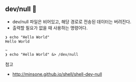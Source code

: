 ## dev/null 👀
* dev/null 파일은 비어있고, 해당 경로로 전송된 데이터는 버려진다.
* 출력할 필요가 없을 때 사용하는 명령어다.
```shell
❯ echo "Hello World"
Hello World

~                                                                                                                                  
❯ echo "Hello World" &> /dev/null
```

첨고
* http://minsone.github.io/shell/shell-dev-null

